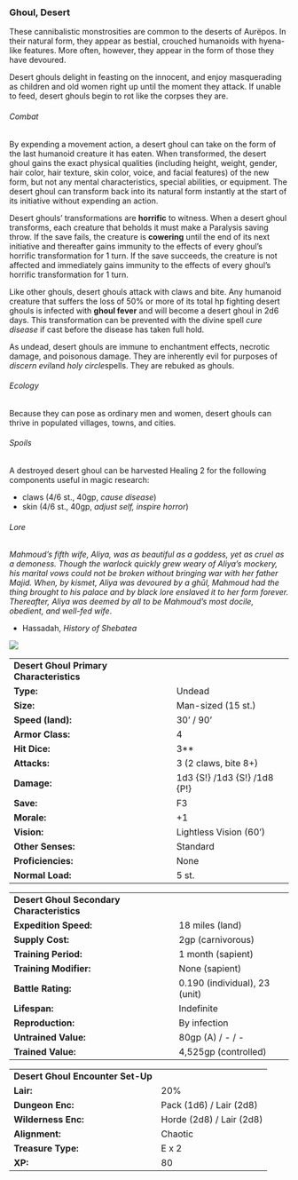 ### Ghoul, Desert

These cannibalistic monstrosities are common to the deserts of Aurëpos. In their natural form, they appear as bestial, crouched humanoids with hyena-like features. More often, however, they appear in the form of those they have devoured.

Desert ghouls delight in feasting on the innocent, and enjoy masquerading as children and old women right up until the moment they attack. If unable to feed, desert ghouls begin to rot like the corpses they are.

###### Combat

By expending a movement action, a desert ghoul can take on the form of the last humanoid creature it has eaten. When transformed, the desert ghoul gains the exact physical qualities (including height, weight, gender, hair color, hair texture, skin color, voice, and facial features) of the new form, but not any mental characteristics, special abilities, or equipment. The desert ghoul can transform back into its natural form instantly at the start of its initiative without expending an action.

Desert ghouls’ transformations are **horrific** to witness. When a desert ghoul transforms, each creature that beholds it must make a Paralysis saving throw. If the save fails, the creature is **cowering** until the end of its next initiative and thereafter gains immunity to the effects of every ghoul’s horrific transformation for 1 turn. If the save succeeds, the creature is not affected and immediately gains immunity to the effects of every ghoul’s horrific transformation for 1 turn.

Like other ghouls, desert ghouls attack with claws and bite. Any humanoid creature that suffers the loss of 50% or more of its total hp fighting desert ghouls is infected with **ghoul fever** and will become a desert ghoul in 2d6 days. This transformation can be prevented with the divine spell *cure disease* if cast before the disease has taken full hold.

As undead, desert ghouls are immune to enchantment effects, necrotic damage, and poisonous damage. They are inherently evil for purposes of *discern evil*and *holy circle*spells. They are rebuked as ghouls.

###### Ecology

Because they can pose as ordinary men and women, desert ghouls can thrive in populated villages, towns, and cities.

###### Spoils

A destroyed desert ghoul can be harvested Healing 2 for the following components useful in magic research:

* claws (4/6 st., 40gp, *cause disease*)
* skin (4/6 st., 40gp, *adjust self, inspire horror*)

###### Lore

*Mahmoud’s fifth wife, Aliya, was as beautiful as a goddess, yet as cruel as a demoness. Though the warlock quickly grew weary of Aliya’s mockery, his marital vows could not be broken without bringing war with her father Majid. When, by kismet, Aliya was devoured by a ghūl, Mahmoud had the thing brought to his palace and by black lore enslaved it to her form forever. Thereafter, Aliya was deemed by all to be Mahmoud’s most docile, obedient, and well-fed wife*.

* Hassadah, *History of Shebatea*

![](data:image/png;base64...)

|  |  |
| --- | --- |
| **Desert Ghoul Primary Characteristics** | |
| **Type:** | Undead |
| **Size:** | Man-sized (15 st.) |
| **Speed (land):** | 30’ / 90’ |
| **Armor Class:** | 4 |
| **Hit Dice:** | 3\*\* |
| **Attacks:** | 3 (2 claws, bite 8+) |
| **Damage:** | 1d3 {S!} /1d3 {S!} /1d8 {P!} |
| **Save:** | F3 |
| **Morale:** | +1 |
| **Vision:** | Lightless Vision (60’) |
| **Other Senses:** | Standard |
| **Proficiencies:** | None |
| **Normal Load:** | 5 st. |

|  |  |
| --- | --- |
| **Desert Ghoul Secondary Characteristics** | |
| **Expedition Speed:** | 18 miles (land) |
| **Supply Cost:** | 2gp (carnivorous) |
| **Training Period:** | 1 month (sapient) |
| **Training Modifier:** | None (sapient) |
| **Battle Rating:** | 0.190 (individual), 23 (unit) |
| **Lifespan:** | Indefinite |
| **Reproduction:** | By infection |
| **Untrained Value:** | 80gp (A) / - / - |
| **Trained Value:** | 4,525gp (controlled) |

|  |  |
| --- | --- |
| **Desert Ghoul Encounter Set-Up** | |
| **Lair:** | 20% |
| **Dungeon Enc:** | Pack (1d6) / Lair (2d8) |
| **Wilderness Enc:** | Horde (2d8) / Lair (2d8) |
| **Alignment:** | Chaotic |
| **Treasure Type:** | E x 2 |
| **XP:** | 80 |
